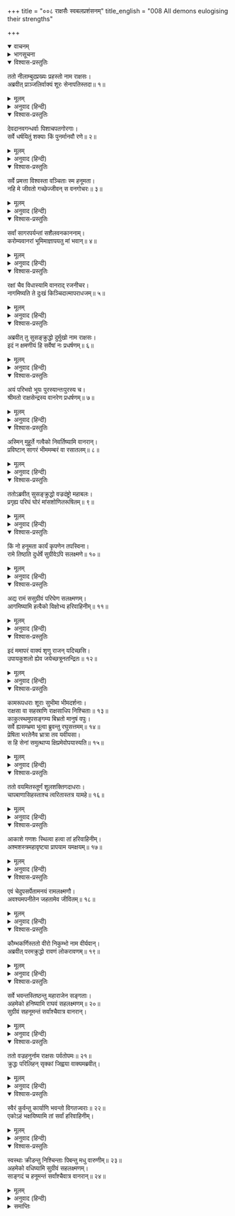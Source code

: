 +++
title = "००८ राक्षसैः स्वबलप्रशंसनम्"
title_english = "008 All demons eulogising their strengths"

+++
<details open><summary>वाचनम्</summary>
<div caption="श्रीराम-हरिसीताराममूर्ति-घनपाठिभ्यां वचनम्" class="audioEmbed" src="https://archive.org/download/Ramayana-recitation-Sriram-harisItArAmamUrti-Ghanapaati-v2/Kanda_6/Kanda_6_YK-008-All_demons_eulogising_their_strengths.mp3"></div>
</details>

<details><summary>भागसूचना</summary>

8. प्रहस्त, दुर्मुख, वज्रदंष्ट्र, निकुम्भ और वज्रहनुका रावणके सामने शत्रु-सेनाको मार गिरानेका उत्साह दिखाना
</details>

<details open><summary>विश्वास-प्रस्तुतिः</summary>

ततो नीलाम्बुदप्रख्यः प्रहस्तो नाम राक्षसः।  
अब्रवीत् प्राञ्जलिर्वाक्यं शूरः सेनापतिस्तदा॥ १॥
</details>

<details><summary>मूलम्</summary>

ततो नीलाम्बुदप्रख्यः प्रहस्तो नाम राक्षसः।  
अब्रवीत् प्राञ्जलिर्वाक्यं शूरः सेनापतिस्तदा॥ १॥
</details>

<details><summary>अनुवाद (हिन्दी)</summary>

इसके बाद नील मेघके समान श्यामवर्णवाले शूर सेनापति प्रहस्त नामक राक्षसने हाथ जोड़कर कहा—॥
</details>

<details open><summary>विश्वास-प्रस्तुतिः</summary>

देवदानवगन्धर्वाः पिशाचपतगोरगाः।  
सर्वे धर्षयितुं शक्याः किं पुनर्मानवौ रणे॥ २॥
</details>

<details><summary>मूलम्</summary>

देवदानवगन्धर्वाः पिशाचपतगोरगाः।  
सर्वे धर्षयितुं शक्याः किं पुनर्मानवौ रणे॥ २॥
</details>

<details><summary>अनुवाद (हिन्दी)</summary>

‘महाराज! हमलोग देवता, दानव, गन्धर्व, पिशाच, पक्षी और सर्प सभीको पराजित कर सकते हैं; फिर उन दो मनुष्योंको रणभूमिमें हराना कौन बड़ी बात है॥ २॥
</details>

<details open><summary>विश्वास-प्रस्तुतिः</summary>

सर्वे प्रमत्ता विश्वस्ता वञ्चिताः स्म हनूमता।  
नहि मे जीवतो गच्छेज्जीवन् स वनगोचरः॥ ३॥
</details>

<details><summary>मूलम्</summary>

सर्वे प्रमत्ता विश्वस्ता वञ्चिताः स्म हनूमता।  
नहि मे जीवतो गच्छेज्जीवन् स वनगोचरः॥ ३॥
</details>

<details><summary>अनुवाद (हिन्दी)</summary>

‘पहले हमलोग असावधान थे। हमारे मनमें शत्रुओंकी ओरसे कोई खटका नहीं था। इसीलिये हम निश्चिन्त बैठे थे। यही कारण है कि हनुमान् हमें धोखा दे गया। नहीं तो मेरे जीते-जी वह वानर यहाँसे जीता-जागता नहीं जा सकता था॥ ३॥
</details>

<details open><summary>विश्वास-प्रस्तुतिः</summary>

सर्वां सागरपर्यन्तां सशैलवनकाननाम्।  
करोम्यवानरां भूमिमाज्ञापयतु मां भवान्॥ ४॥
</details>

<details><summary>मूलम्</summary>

सर्वां सागरपर्यन्तां सशैलवनकाननाम्।  
करोम्यवानरां भूमिमाज्ञापयतु मां भवान्॥ ४॥
</details>

<details><summary>अनुवाद (हिन्दी)</summary>

‘यदि आपकी आज्ञा हो तो पर्वत, वन और काननोंसहित समुद्रतककी सारी भूमिको मैं वानरोंसे सूनी कर दूँ॥ ४॥
</details>

<details open><summary>विश्वास-प्रस्तुतिः</summary>

रक्षां चैव विधास्यामि वानराद् रजनीचर।  
नागमिष्यति ते दुःखं किञ्चिदात्मापराधजम्॥ ५॥
</details>

<details><summary>मूलम्</summary>

रक्षां चैव विधास्यामि वानराद् रजनीचर।  
नागमिष्यति ते दुःखं किञ्चिदात्मापराधजम्॥ ५॥
</details>

<details><summary>अनुवाद (हिन्दी)</summary>

‘राक्षसराज! मैं वानरमात्रसे आपकी रक्षा करूँगा, अतः अपने द्वारा किये गये सीताहरणरूपी अपराधके कारण कोई दुःख आपपर नहीं आने पायेगा’॥ ५॥
</details>

<details open><summary>विश्वास-प्रस्तुतिः</summary>

अब्रवीत् तु सुसङ्क्रुद्धो दुर्मुखो नाम राक्षसः।  
इदं न क्षमणीयं हि सर्वेषां नः प्रधर्षणम्॥ ६॥
</details>

<details><summary>मूलम्</summary>

अब्रवीत् तु सुसङ्क्रुद्धो दुर्मुखो नाम राक्षसः।  
इदं न क्षमणीयं हि सर्वेषां नः प्रधर्षणम्॥ ६॥
</details>

<details><summary>अनुवाद (हिन्दी)</summary>

तत्पश्चात् दुर्मुख नामक राक्षसने अत्यन्त कुपित होकर कहा—‘यह क्षमा करनेयोग्य अपराध नहीं है, क्योंकि इसके द्वारा हम सब लोगोंका तिरस्कार हुआ है॥ ६॥
</details>

<details open><summary>विश्वास-प्रस्तुतिः</summary>

अयं परिभवो भूयः पुरस्यान्तःपुरस्य च।  
श्रीमतो राक्षसेन्द्रस्य वानरेण प्रधर्षणम्॥ ७॥
</details>

<details><summary>मूलम्</summary>

अयं परिभवो भूयः पुरस्यान्तःपुरस्य च।  
श्रीमतो राक्षसेन्द्रस्य वानरेण प्रधर्षणम्॥ ७॥
</details>

<details><summary>अनुवाद (हिन्दी)</summary>

‘वानरके द्वारा हमलोगोंपर जो आक्रमण हुआ है, यह समस्त लङ्कापुरीका, महाराजके अन्तःपुरका और श्रीमान् राक्षसराज रावणका भी भारी पराभव है॥ ७॥
</details>

<details open><summary>विश्वास-प्रस्तुतिः</summary>

अस्मिन् मुहूर्ते गत्वैको निवर्तिष्यामि वानरान्।  
प्रविष्टान् सागरं भीममम्बरं वा रसातलम्॥ ८॥
</details>

<details><summary>मूलम्</summary>

अस्मिन् मुहूर्ते गत्वैको निवर्तिष्यामि वानरान्।  
प्रविष्टान् सागरं भीममम्बरं वा रसातलम्॥ ८॥
</details>

<details><summary>अनुवाद (हिन्दी)</summary>

‘मैं अभी इसी मुहूर्तमें अकेला ही जाकर सारे वानरोंको मार भगाऊँगा। भले ही वे भयंकर समुद्रमें, आकाशमें अथवा रसातलमें ही क्यों न घुस गये हों’॥
</details>

<details open><summary>विश्वास-प्रस्तुतिः</summary>

ततोऽब्रवीत् सुसङ्क्रुद्धो वज्रदंष्ट्रो महाबलः।  
प्रगृह्य परिघं घोरं मांसशोणितरूषितम्॥ ९॥
</details>

<details><summary>मूलम्</summary>

ततोऽब्रवीत् सुसङ्क्रुद्धो वज्रदंष्ट्रो महाबलः।  
प्रगृह्य परिघं घोरं मांसशोणितरूषितम्॥ ९॥
</details>

<details><summary>अनुवाद (हिन्दी)</summary>

इतनेहीमें महाबली वज्रदंष्ट्र अत्यन्त क्रोधसे भरकर रक्त, मांससे सने हुए भयानक परिघको हाथमें लिये हुए बोला—॥ ९॥
</details>

<details open><summary>विश्वास-प्रस्तुतिः</summary>

किं नो हनूमता कार्यं कृपणेन तपस्विना।  
रामे तिष्ठति दुर्धर्षे सुग्रीवेऽपि सलक्ष्मणे॥ १०॥
</details>

<details><summary>मूलम्</summary>

किं नो हनूमता कार्यं कृपणेन तपस्विना।  
रामे तिष्ठति दुर्धर्षे सुग्रीवेऽपि सलक्ष्मणे॥ १०॥
</details>

<details><summary>अनुवाद (हिन्दी)</summary>

‘दुर्जय वीर राम, सुग्रीव और लक्ष्मणके रहते हुए हमें उस बेचारे तपस्वी हनुमान् से क्या काम है?॥ १०॥
</details>

<details open><summary>विश्वास-प्रस्तुतिः</summary>

अद्य रामं ससुग्रीवं परिघेण सलक्ष्मणम्।  
आगमिष्यामि हत्वैको विक्षोभ्य हरिवाहिनीम्॥ ११॥
</details>

<details><summary>मूलम्</summary>

अद्य रामं ससुग्रीवं परिघेण सलक्ष्मणम्।  
आगमिष्यामि हत्वैको विक्षोभ्य हरिवाहिनीम्॥ ११॥
</details>

<details><summary>अनुवाद (हिन्दी)</summary>

‘आज मैं अकेला ही वानर-सेनामें तहलका मचा दूँगा और इस परिघसे सुग्रीव तथा लक्ष्मणसहित रामका भी काम तमाम करके लौट आऊँगा॥ ११॥
</details>

<details open><summary>विश्वास-प्रस्तुतिः</summary>

इदं ममापरं वाक्यं शृणु राजन् यदिच्छसि।  
उपायकुशलो ह्येव जयेच्छत्रूनतन्द्रितः॥ १२॥
</details>

<details><summary>मूलम्</summary>

इदं ममापरं वाक्यं शृणु राजन् यदिच्छसि।  
उपायकुशलो ह्येव जयेच्छत्रूनतन्द्रितः॥ १२॥
</details>

<details><summary>अनुवाद (हिन्दी)</summary>

‘राजन्! यदि आपकी इच्छा हो तो आप यह मेरी दूसरी बात सुनें। उपायकुशल पुरुष ही यदि आलस्य छोड़कर प्रयत्न करे तो वह शत्रुओंपर विजय पा सकता है॥ १२॥
</details>

<details open><summary>विश्वास-प्रस्तुतिः</summary>

कामरूपधराः शूराः सुभीमा भीमदर्शनाः।  
राक्षसा वा सहस्राणि राक्षसाधिप निश्चिताः॥ १३॥  
काकुत्स्थमुपसङ्गम्य बिभ्रतो मानुषं वपुः।  
सर्वे ह्यसम्भ्रमा भूत्वा ब्रुवन्तु रघुसत्तमम्॥ १४॥  
प्रेषिता भरतेनैव भ्रात्रा तव यवीयसा।  
स हि सेनां समुत्थाप्य क्षिप्रमेवोपयास्यति॥ १५॥
</details>

<details><summary>मूलम्</summary>

कामरूपधराः शूराः सुभीमा भीमदर्शनाः।  
राक्षसा वा सहस्राणि राक्षसाधिप निश्चिताः॥ १३॥  
काकुत्स्थमुपसङ्गम्य बिभ्रतो मानुषं वपुः।  
सर्वे ह्यसम्भ्रमा भूत्वा ब्रुवन्तु रघुसत्तमम्॥ १४॥  
प्रेषिता भरतेनैव भ्रात्रा तव यवीयसा।  
स हि सेनां समुत्थाप्य क्षिप्रमेवोपयास्यति॥ १५॥
</details>

<details><summary>अनुवाद (हिन्दी)</summary>

‘अतः राक्षसराज! मेरी दूसरी राय यह है कि इच्छानुसार रूप धारण करनेवाले, अत्यन्त भयानक तथा भयंकर दृष्टिवाले सहस्रों शूरवीर राक्षस एक निश्चित विचार करके मनुष्यका रूप धारण कर श्रीरामके पास जायँ और सब लोग बिना किसी घबराहटके उन रघुवंशशिरोमणिसे कहें कि हम आपके सैनिक हैं। हमें आपके छोटे भाई भरतने भेजा है। इतना सुनते ही वे वानर-सेनाको उठाकर तुरंत लङ्कापर आक्रमण करनेके लिये वहाँसे चल देंगे॥ १३—१५॥
</details>

<details open><summary>विश्वास-प्रस्तुतिः</summary>

ततो वयमितस्तूर्णं शूलशक्तिगदाधराः।  
चापबाणासिहस्ताश्च त्वरितास्तत्र यामहे॥ १६॥
</details>

<details><summary>मूलम्</summary>

ततो वयमितस्तूर्णं शूलशक्तिगदाधराः।  
चापबाणासिहस्ताश्च त्वरितास्तत्र यामहे॥ १६॥
</details>

<details><summary>अनुवाद (हिन्दी)</summary>

‘तत्पश्चात् हमलोग यहाँसे शूल, शक्ति, गदा, धनुष, बाण और खड्ग धारण किये शीघ्र ही मार्गमें उनके पास जा पहुँचें॥ १६॥
</details>

<details open><summary>विश्वास-प्रस्तुतिः</summary>

आकाशे गणशः स्थित्वा हत्वा तां हरिवाहिनीम्।  
अश्मशस्त्रमहावृष्ट्या प्रापयाम यमक्षयम्॥ १७॥
</details>

<details><summary>मूलम्</summary>

आकाशे गणशः स्थित्वा हत्वा तां हरिवाहिनीम्।  
अश्मशस्त्रमहावृष्ट्या प्रापयाम यमक्षयम्॥ १७॥
</details>

<details><summary>अनुवाद (हिन्दी)</summary>

‘फिर आकाशमें अनेक यूथ बनाकर खड़े हो जायँ और पत्थरों तथा शस्त्र-समूहोंकी बड़ी भारी वर्षा करके उस वानर-सेनाको यमलोक पहुँचा दें॥ १७॥
</details>

<details open><summary>विश्वास-प्रस्तुतिः</summary>

एवं चेदुपसर्पेतामनयं रामलक्ष्मणौ।  
अवश्यमपनीतेन जहतामेव जीवितम्॥ १८॥
</details>

<details><summary>मूलम्</summary>

एवं चेदुपसर्पेतामनयं रामलक्ष्मणौ।  
अवश्यमपनीतेन जहतामेव जीवितम्॥ १८॥
</details>

<details><summary>अनुवाद (हिन्दी)</summary>

‘यदि इस प्रकार हमारी बातें सुनकर वे दोनों भाई श्रीराम और लक्ष्मण सेनाको कूच करनेकी आज्ञा दे देंगे और वहाँसे चल देंगे तो उन्हें हमारी अनीतिका शिकार होना पड़ेगा; उन्हें हमारे छलपूर्ण प्रहारसे पीड़ित होकर अपने प्राणोंका परित्याग करना पड़ेगा॥ १८॥
</details>

<details open><summary>विश्वास-प्रस्तुतिः</summary>

कौम्भकर्णिस्ततो वीरो निकुम्भो नाम वीर्यवान्।  
अब्रवीत् परमक्रुद्धो रावणं लोकरावणम्॥ १९॥
</details>

<details><summary>मूलम्</summary>

कौम्भकर्णिस्ततो वीरो निकुम्भो नाम वीर्यवान्।  
अब्रवीत् परमक्रुद्धो रावणं लोकरावणम्॥ १९॥
</details>

<details><summary>अनुवाद (हिन्दी)</summary>

तदनन्तर पराक्रमी वीर कुम्भकर्णकुमार निकुम्भने अत्यन्त कुपित होकर समस्त लोकोंको रुलानेवाले रावणसे कहा—॥ १९॥
</details>

<details open><summary>विश्वास-प्रस्तुतिः</summary>

सर्वे भवन्तस्तिष्ठन्तु महाराजेन सङ्गताः।  
अहमेको हनिष्यामि राघवं सहलक्ष्मणम्॥ २०॥  
सुग्रीवं सहनूमन्तं सर्वांश्चैवात्र वानरान्।
</details>

<details><summary>मूलम्</summary>

सर्वे भवन्तस्तिष्ठन्तु महाराजेन सङ्गताः।  
अहमेको हनिष्यामि राघवं सहलक्ष्मणम्॥ २०॥  
सुग्रीवं सहनूमन्तं सर्वांश्चैवात्र वानरान्।
</details>

<details><summary>अनुवाद (हिन्दी)</summary>

‘आप सब लोग यहाँ महाराजके साथ चुपचाप बैठे रहें। मैं अकेला ही राम, लक्ष्मण, सुग्रीव, हनुमान् तथा अन्य सब वानरोंको भी यहाँ मौतके घाट उतार दूँगा’॥ २० १/२॥
</details>

<details open><summary>विश्वास-प्रस्तुतिः</summary>

ततो वज्रहनुर्नाम राक्षसः पर्वतोपमः॥ २१॥  
क्रुद्धः परिलिहन् सृक्कां जिह्वया वाक्यमब्रवीत्।
</details>

<details><summary>मूलम्</summary>

ततो वज्रहनुर्नाम राक्षसः पर्वतोपमः॥ २१॥  
क्रुद्धः परिलिहन् सृक्कां जिह्वया वाक्यमब्रवीत्।
</details>

<details><summary>अनुवाद (हिन्दी)</summary>

तब पर्वतके समान विशालकाय वज्रहनु नामक राक्षस कुपित हो जीभसे अपने जबड़ेको चाटता हुआ बोला—॥ २१ १/२॥
</details>

<details open><summary>विश्वास-प्रस्तुतिः</summary>

स्वैरं कुर्वन्तु कार्याणि भवन्तो विगतज्वराः॥ २२॥  
एकोऽहं भक्षयिष्यामि तां सर्वां हरिवाहिनीम्।
</details>

<details><summary>मूलम्</summary>

स्वैरं कुर्वन्तु कार्याणि भवन्तो विगतज्वराः॥ २२॥  
एकोऽहं भक्षयिष्यामि तां सर्वां हरिवाहिनीम्।
</details>

<details><summary>अनुवाद (हिन्दी)</summary>

‘आप सब लोग निश्चिन्त होकर इच्छानुसार अपना-अपना काम करें। मैं अकेला ही सारी वानर-सेनाको खा जाऊँगा॥ २२ १/२॥
</details>

<details open><summary>विश्वास-प्रस्तुतिः</summary>

स्वस्थाः क्रीडन्तु निश्चिन्ताः पिबन्तु मधु वारुणीम्॥ २३॥  
अहमेको वधिष्यामि सुग्रीवं सहलक्ष्मणम्।  
साङ्गदं च हनूमन्तं सर्वांश्चैवात्र वानरान्॥ २४॥
</details>

<details><summary>मूलम्</summary>

स्वस्थाः क्रीडन्तु निश्चिन्ताः पिबन्तु मधु वारुणीम्॥ २३॥  
अहमेको वधिष्यामि सुग्रीवं सहलक्ष्मणम्।  
साङ्गदं च हनूमन्तं सर्वांश्चैवात्र वानरान्॥ २४॥
</details>

<details><summary>अनुवाद (हिन्दी)</summary>

‘आपलोग स्वस्थ रहकर क्रीड़ा करें और निश्चिन्त हो वारुणी मदिराको पियें। मैं अकेला ही सुग्रीव, लक्ष्मण, अंगद, हनुमान् और अन्य सब वानरोंका भी यहाँ वध कर डालूँगा’॥ २३-२४॥
</details>

<details><summary>समाप्तिः</summary>

इत्यार्षे श्रीमद्रामायणे वाल्मीकीये आदिकाव्ये युद्धकाण्डेऽष्टमः सर्गः॥ ८॥  
इस प्रकार श्रीवाल्मीकिनिर्मित आर्षरामायण आदिकाव्यके युद्धकाण्डमें आठवाँ सर्ग पूरा हुआ॥ ८॥
</details>

